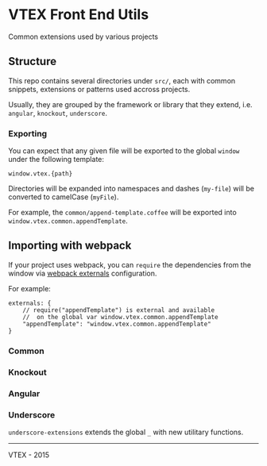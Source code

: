 # VTEX Front End Utils

Common extensions used by various projects

## Structure

This repo contains several directories under `src/`, each with common snippets, extensions or patterns used accross projects.

Usually, they are grouped by the framework or library that they extend, i.e. `angular`, `knockout`, `underscore`.

### Exporting

You can expect that any given file will be exported to the global `window` under the following template:

`window.vtex.{path}`

Directories will be expanded into namespaces and dashes (`my-file`) will be converted to camelCase (`myFile`).

For example, the `common/append-template.coffee` will be exported into `window.vtex.common.appendTemplate`.

## Importing with webpack

If your project uses webpack, you can `require` the dependencies from the window via [webpack externals](http://webpack.github.io/docs/library-and-externals.html) configuration.

For example:

    externals: {
        // require("appendTemplate") is external and available
        //  on the global var window.vtex.common.appendTemplate
        "appendTemplate": "window.vtex.common.appendTemplate"
    }


### Common

### Knockout

### Angular

### Underscore

`underscore-extensions` extends the global `_` with new utilitary functions.



------

VTEX - 2015

